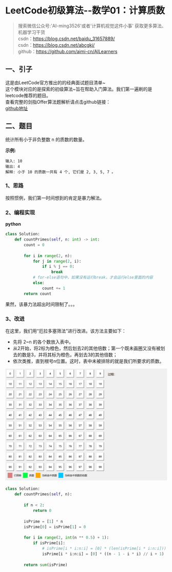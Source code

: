 # LeetCode初级算法--数学01：计算质数

> 搜索微信公众号:'AI-ming3526'或者'计算机视觉这件小事' 获取更多算法、机器学习干货  
> csdn：https://blog.csdn.net/baidu_31657889/  
> csdn：https://blog.csdn.net/abcgkj/  
> github：https://github.com/aimi-cn/AILearners

## 一、引子

这是由LeetCode官方推出的的经典面试题目清单~  
这个模块对应的是探索的初级算法~旨在帮助入门算法。我们第一遍刷的是leetcode推荐的题目。  
查看完整的剑指Offer算法题解析请点击github链接：  
[github地址](https://github.com/aimi-cn/AILearners/tree/master/blog/Algorithm/leetcode/primary_algorithms)

## 二、题目

统计所有小于非负整数 n 的质数的数量。

**示例:**

```
输入: 10
输出: 4
解释: 小于 10 的质数一共有 4 个, 它们是 2, 3, 5, 7 。
```

### 1、思路

按照惯例，我们第一时间想到的肯定是暴力解法。

### 2、编程实现

**python**

```python
class Solution:
    def countPrimes(self, n: int) -> int:
        count = 0
        
        for i in range(2, n):
            for j in range(2, i):
                if i % j == 0:
                    break
            # for-else语句中，如果没有运行break，才会运行else里面的内容
            else:
                count += 1
        return count
```

果然，该暴力法超出时间限制了。。。

### 3、改进

在这里，我们用“厄拉多塞筛法”进行改进。该方法主要如下：

- 先将 2~n 的各个数放入表中。
- 从2开始，将2标为橙色，然后划去2的其他倍数；第一个既未画圈又没有被划去的数是3，并将其标为橙色，再划去3的其他倍数；
- 依次类推，直到根号n位置。这时，表中未被排除的就是我们所要求的质数。

![](../../../../img/Algorithm/LeetCode/100以内的质数筛选-埃式筛法.gif)

```python
class Solution:
    def countPrimes(self, n):
        
        if n < 2:
            return 0

        isPrime = [1] * n
        isPrime[0] = isPrime[1] = 0

        for i in range(2, int(n ** 0.5) + 1):
            if isPrime[i]:
                # isPrime[i * i:n:i] = [0] * (len(isPrime[i * i:n:i]))
                isPrime[i * i:n:i] = [0] * ((n - 1 - i * i) // i + 1)

        return sum(isPrime)
```